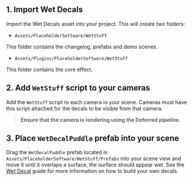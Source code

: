 ## 1. Import Wet Decals

Import the Wet Decals asset into your project. This will create two folders:

 - `Assets/PlaceholderSoftware/WetStuff`

This folder contains the changelog, prefabs and demo scenes.

 - `Assets/Plugins/PlaceholderSoftware/WetStuff`

This folder contains the core effect.

## 2. Add `WetStuff` script to your cameras

Add the `WetStuff` script to each camera in your scene. Cameras must have this script attached for the decals to be visible from that camera.

> **Ensure that the camera is rendering using the Deferred pipeline.**

## 3. Place `WetDecalPuddle` prefab into your scene

Drag the `WetDecalPuddle` prefab located in `Assets/PlaceholderSoftware/WetStuff/Prefabs` into your scene view and move it until it overlaps a surface, the surface should appear wet. See the [Wet Decal](/GettingStarted/WetDecal) guide for more information on how to build your own decals.